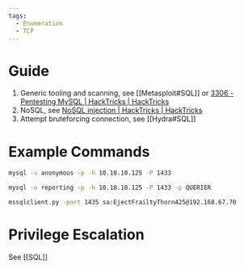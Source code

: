 ```yaml
---
tags:
  - Enumeration
  - TCP
---
```


# Guide

1. Generic tooling and scanning, see [[Metasploit#SQL]] or [3306 - Pentesting MySQL | HackTricks | HackTricks](https://book.hacktricks.xyz/network-services-pentesting/pentesting-mysql)
2. NoSQL, see [NoSQL injection | HackTricks | HackTricks](https://book.hacktricks.xyz/pentesting-web/nosql-injection)
3. Attempt bruteforcing connection, see [[Hydra#SQL]]


# Example Commands 

```bash
mysql -u anonymous -p -h 10.10.10.125 -P 1433
```

```bash
mysql -u reporting -p -h 10.10.10.125 -P 1433 -p QUERIER
```

```bash
mssqlclient.py -port 1435 sa:EjectFrailtyThorn425@192.168.67.70
```
# Privilege Escalation

See [[SQL]]

